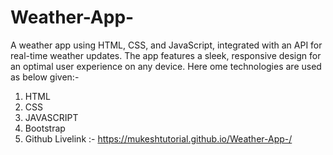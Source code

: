 # Weather-App-

A weather app using HTML, CSS, and JavaScript, integrated with an API for real-time weather updates. The app features a sleek, responsive design for an optimal user experience on any device.
Here ome technologies are used as below given:-

1. HTML
2. CSS
3. JAVASCRIPT
4. Bootstrap
5. Github Livelink :- https://mukeshtutorial.github.io/Weather-App-/
